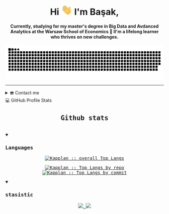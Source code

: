 
<!---
kapplan/kapplan is a ✨ special ✨ repository because its `README.md` (this file) appears on your GitHub profile.
You can click the Preview link to take a look at your changes.
--->

<h1 align="center">Hi <img width="35" src="https://github.com/1999AZZAR/1999AZZAR/blob/main/resources/img/waving.gif"> I'm Başak, </h1>
<h4 align="center"> Currently, studying for my master's degree in Big Data and Avdanced Analytics at the Warsaw School of Economics 👀 II'm a lifelong learner who thrives on new challenges.</h4>
</div>

<div align="center">
  <a href="https://github.com/kapplan/">
  <img  src="https://github.com/1999AZZAR/1999AZZAR/blob/main/resources/img/grid-snake.svg"
       alt="snake" /></a>
</div>

-----
<details>
  <summary>☎️ Contact me</summary>
<div>
  <samp>
    <h2 align="center">You can reach me through these links:</h2>
    <p align="center">
      <br/>
      <a href="https://www.linkedin.com/in/başak-kaplan-503" target="blank"><img align="center"
         src="https://img.shields.io/badge/LinkedIn-0077B5?style=for-the-badge&logo=linkedin&logoColor=white"
         alt="başak" height="30"/></a>
      <a href="https://www.medium.com/@basakaplan" target="_blank">
        <img align="center" src="data:image/svg+xml;base64,PHN2ZyB4bWxucz0iaHR0cDovL3d3dy53My5vcmcvMjAwMC9zdmciIGhlaWdodD0iMWVtIiB2aWV3Qm94PSIwIDAgNjQwIDUxMiI+PCEtLSEgRm9udCBBd2Vzb21lIEZyZWUgNi40LjIgYnkgQGZvbnRhd2Vzb21lIC0gaHR0cHM6Ly9mb250YXdlc29tZS5jb20gTGljZW5zZSAtIGh0dHBzOi8vZm9udGF3ZXNvbWUuY29tL2xpY2Vuc2UgKENvbW1lcmNpYWwgTGljZW5zZSkgQ29weXJpZ2h0IDIwMjMgRm9udGljb25zLCBJbmMuIC0tPjxzdHlsZT5zdmd7ZmlsbDojMDcwODA4fTwvc3R5bGU+PHBhdGggZD0iTTE4MC41LDc0LjI2MkM4MC44MTMsNzQuMjYyLDAsMTU1LjYzMywwLDI1NlM4MC44MTksNDM3LjczOC
      </a>
      <br/>                                                               
      <a href="mailto:bk124084@student.sgh.waw.pl" target="_blank">Click here to email me</a>
    </p>
    <p align="center">
      <a href="https://wa.me/+48536462196" target="blank"><img align="center"
         src="https://img.shields.io/badge/whatsapp-25D366?style=for-the-badge&logo=whatsapp&logoColor=white"
         alt="WhatsApp" height="30"/></a>
      <br>
    </p>
  </samp>
</div>
  
-----
</details>
  <summary>💻 GitHub Profile Stats</summary>
  <div>
  <samp>
    <h2 align="center"> Github stats </h2>
      <br/>
    <details open>
  <summary><h3>Languages</h3></summary>
            <p align="center">
        <a href="https://github.com/Kapplan/">
          <img src="https://github-readme-stats.vercel.app/api/top-langs/?username=Kapplan&langs_count=6&theme=gruvbox&layout=compact&hide_border=true"
          alt="Kapplan :: overall Top Langs " /></a>
      </p>
        <p align="center">
          <a href="https://github.com/Kapplan/">
          <img width="45%" src="https://github-profile-summary-cards.vercel.app/api/cards/repos-per-language?username=Kapplan&theme=gruvbox&layout=compact&hide_border=true"
          alt="Kapplan :: Top Langs by repo" />
          <img width="45%" src="https://github-profile-summary-cards.vercel.app/api/cards/most-commit-language?username=Kapplan&theme=gruvbox&layout=compact&hide_border=true"
          alt="Kapplan :: Top Langs by commit" />
          </a>
        </p>
</details>
    <details open>
  <summary><h3>stasistic</h3></summary>
        <p align="center">
          <a href="https://github.com/Kapplan/">
          <img width="49.5%" src="https://github-readme-stats.vercel.app/api?username=Kapplan&show_icons=true&theme=gruvbox&hide_border=true" />
          <img width="49.5%" src="https://github-readme-streak-stats.herokuapp.com/?user=1999AZZAR&theme=gruvbox&hide_border=true" />
          </a>
       </p>
     <br>
     </samp>
  </div>    
</details>



